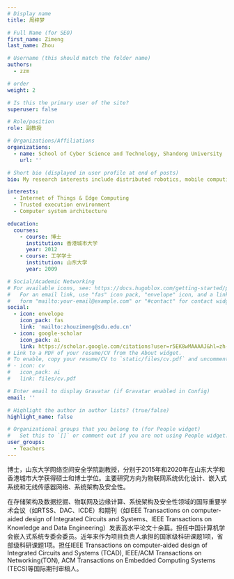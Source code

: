 ```yaml
---
# Display name
title: 周梓梦

# Full Name (for SEO)
first_name: Zimeng
last_name: Zhou

# Username (this should match the folder name)
authors:
  - zzm

# order
weight: 2

# Is this the primary user of the site?
superuser: false

# Role/position
role: 副教授

# Organizations/Affiliations
organizations:
  - name: School of Cyber Science and Technology, Shandong University
    url: ''

# Short bio (displayed in user profile at end of posts)
bio: My research interests include distributed robotics, mobile computing and programmable matter.

interests:
  - Internet of Things & Edge Computing
  - Trusted execution environment
  - Computer system architecture

education:
  courses:
    - course: 博士 
      institution: 香港城市大学
      year: 2012
    - course: 工学学士
      institution: 山东大学
      year: 2009

# Social/Academic Networking
# For available icons, see: https://docs.hugoblox.com/getting-started/page-builder/#icons
#   For an email link, use "fas" icon pack, "envelope" icon, and a link in the
#   form "mailto:your-email@example.com" or "#contact" for contact widget.
social:
  - icon: envelope
    icon_pack: fas
    link: 'mailto:zhouzimeng@sdu.edu.cn'
  - icon: google-scholar
    icon_pack: ai
    link: https://scholar.google.com/citations?user=r5EK8wMAAAAJ&hl=zh-CN&oi=sra
# Link to a PDF of your resume/CV from the About widget.
# To enable, copy your resume/CV to `static/files/cv.pdf` and uncomment the lines below.
# - icon: cv
#   icon_pack: ai
#   link: files/cv.pdf

# Enter email to display Gravatar (if Gravatar enabled in Config)
email: ''

# Highlight the author in author lists? (true/false)
highlight_name: false

# Organizational groups that you belong to (for People widget)
#   Set this to `[]` or comment out if you are not using People widget.
user_groups:
  - Teachers
---
```


博士，山东大学网络空间安全学院副教授，分别于2015年和2020年在山东大学和香港城市大学获得硕士和博士学位。主要研究方向为物联网系统优化设计、嵌入式系统和无线传感器网络、系统架构及安全性。

在存储架构及数据挖掘、物联网及边缘计算、系统架构及安全性领域的国际重要学术会议（如RTSS、DAC、ICDE）和期刊（如IEEE Transactions on computer-aided design of Integrated Circuits and Systems、IEEE Transactions on Knowledge and Data Engineering）发表高水平论文十余篇。担任中国计算机学会嵌入式系统专委会委员。近年来作为项目负责人承担的国家级科研课题1项，省部级科研课题1项。担任IEEE Transactions on computer-aided design of Integrated Circuits and Systems (TCAD), IEEE/ACM Transactions on Networking(TON), ACM Transactions on Embedded Computing Systems (TECS)等国际期刊审稿人。
